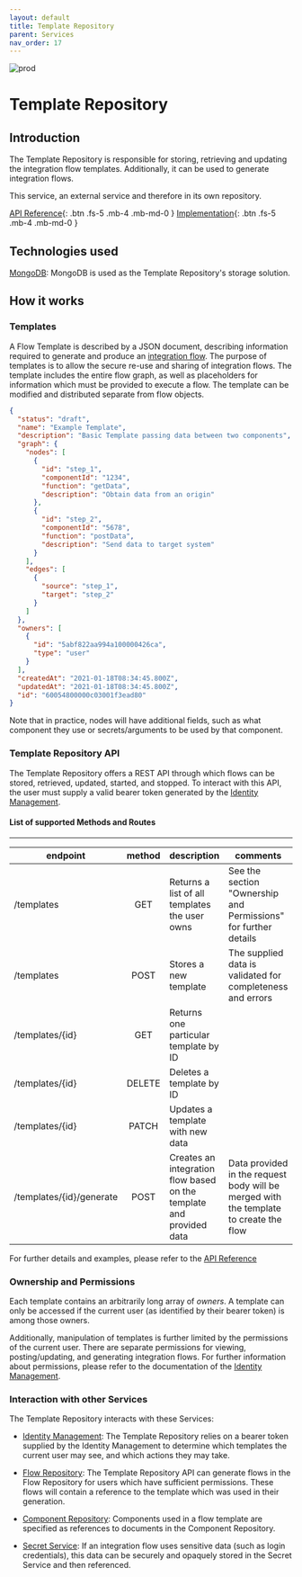 ```yaml
---
layout: default
title: Template Repository
parent: Services
nav_order: 17
---
```


<!-- Description Guidelines

Please note:
Use the full links to reference other files or images! Relative links will not work under our theme settings.
-->

<!-- please choose the appropriate batch and delete/comment the others  -->

![prod](https://img.shields.io/badge/Status-Production-brightgreen.svg)

# **Template Repository** <!-- make sure spelling is consistent with other sources and within this document -->

## Introduction

<!-- 2 sentences: what does it do and how -->

The Template Repository is responsible for storing, retrieving and updating the integration flow templates. Additionally, it can be used to generate integration flows.

This service, an external service and therefore in its own repository.

[API Reference](http://template-repository.openintegrationhub.com/api-docs/){: .btn .fs-5 .mb-4 .mb-md-0 }
[Implementation](https://github.com/openintegrationhub/template-repository){: .btn .fs-5 .mb-4 .mb-md-0 }

<!-- [Service File](){: .btn .fs-5 .mb-4 .mb-md-0 } -->

## Technologies used

<!-- please name and elaborate on other technologies or standards the service uses -->

[MongoDB](https://www.mongodb.com/): MongoDB is used as the Template Repository's storage solution.

## How it works

<!-- describe core functionalities and underlying concepts in more detail -->

### Templates

A Flow Template is described by a JSON document, describing information required to generate and produce an [integration flow](https://openintegrationhub.github.io//docs/5%20-%20Services/FlowRepository.html). The purpose of templates is to allow the secure re-use and sharing of integration flows. The template includes the entire flow graph, as well as placeholders for information which must be provided to execute a flow. The template can be modified and distributed separate from flow objects.

```json
{
  "status": "draft",
  "name": "Example Template",
  "description": "Basic Template passing data between two components",
  "graph": {
    "nodes": [
      {
        "id": "step_1",
        "componentId": "1234",
        "function": "getData",
        "description": "Obtain data from an origin"
      },
      {
        "id": "step_2",
        "componentId": "5678",
        "function": "postData",
        "description": "Send data to target system"
      }
    ],
    "edges": [
      {
        "source": "step_1",
        "target": "step_2"
      }
    ]
  },
  "owners": [
    {
      "id": "5abf822aa994a100000426ca",
      "type": "user"
    }
  ],
  "createdAt": "2021-01-18T08:34:45.800Z",
  "updatedAt": "2021-01-18T08:34:45.800Z",
  "id": "60054800000c03001f3ead80"
}
```

Note that in practice, nodes will have additional fields, such as what component they use or secrets/arguments to be used by that component.

### Template Repository API

The Template Repository offers a REST API through which flows can be stored, retrieved, updated, started, and stopped. To interact with this API, the user must supply a valid bearer token generated by the [Identity Management](https://openintegrationhub.github.io//docs/5%20-%20Services/IdentityManagement.html).

#### List of supported Methods and Routes

---

| endpoint                 | method | description                                                         | comments                                                                              |
| ------------------------ | :----: | ------------------------------------------------------------------- | ------------------------------------------------------------------------------------- |
| /templates               |  GET   | Returns a list of all templates the user owns                       | See the section "Ownership and Permissions" for further details                       |
| /templates               |  POST  | Stores a new template                                               | The supplied data is validated for completeness and errors                            |
| /templates/{id}          |  GET   | Returns one particular template by ID                               |                                                                                       |
| /templates/{id}          | DELETE | Deletes a template by ID                                            |                                                                                       |
| /templates/{id}          | PATCH  | Updates a template with new data                                    |                                                                                       |
| /templates/{id}/generate |  POST  | Creates an integration flow based on the template and provided data | Data provided in the request body will be merged with the template to create the flow |

For further details and examples, please refer to the [API Reference](http://template-repository.openintegrationhub.com/api-docs/)

### Ownership and Permissions

Each template contains an arbitrarily long array of _owners_. A template can only be accessed if the current user (as identified by their bearer token) is among those owners.

Additionally, manipulation of templates is further limited by the permissions of the current user. There are separate permissions for viewing, posting/updating, and generating integration flows. For further information about permissions, please refer to the documentation of the [Identity Management](https://openintegrationhub.github.io//docs/5%20-%20Services/IdentityManagement.html).

### Interaction with other Services

The Template Repository interacts with these Services:

- [Identity Management](https://openintegrationhub.github.io//docs/5%20-%20Services/IdentityManagement.html): The Template Repository relies on a bearer token supplied by the Identity Management to determine which templates the current user may see, and which actions they may take.

- [Flow Repository](https://openintegrationhub.github.io//docs/5%20-%20Services/FlowRepository.html): The Template Repository API can generate flows in the Flow Repository for users which have sufficient permissions. These flows will contain a reference to the template which was used in their generation.

- [Component Repository](https://openintegrationhub.github.io//docs/5%20-%20Services/ComponentRepository.html): Components used in a flow template are specified as references to documents in the Component Repository.

- [Secret Service](https://openintegrationhub.github.io//docs/5%20-%20Services/SecretService.html): If an integration flow uses sensitive data (such as login credentials), this data can be securely and opaquely stored in the Secret Service and then referenced.

